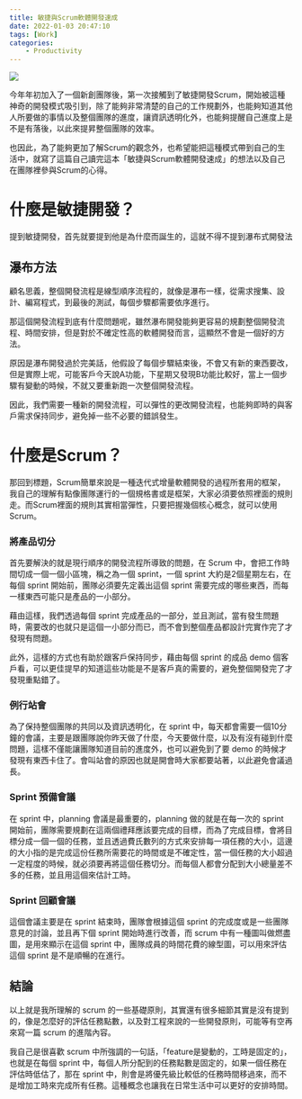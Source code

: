 ```yaml
---
title: 敏捷與Scrum軟體開發速成
date: 2022-01-03 20:47:10
tags: [Work]
categories:
	- Productivity
---
```


![](https://miro.medium.com/max/1400/1*CbtQV5wUNTtRCQlx0p7wkA.png)

<!-- more -->

今年年初加入了一個新創團隊後，第一次接觸到了敏捷開發Scrum，開始被這種神奇的開發模式吸引到，除了能夠非常清楚的自己的工作規劃外，也能夠知道其他人所要做的事情以及整個團隊的進度，讓資訊透明化外，也能夠提醒自己進度上是不是有落後，以此來提昇整個團隊的效率。

也因此，為了能夠更加了解Scrum的觀念外，也希望能把這種模式帶到自己的生活中，就寫了這篇自己讀完這本「敏捷與Scrum軟體開發速成」的想法以及自己在團隊裡參與Scrum的心得。

# 什麼是敏捷開發？

提到敏捷開發，首先就要提到他是為什麼而誕生的，這就不得不提到瀑布式開發法

## 瀑布方法

顧名思義，整個開發流程是線型順序流程的，就像是瀑布一樣，從需求搜集、設計、編寫程式，到最後的測試，每個步驟都需要依序進行。

那這個開發流程到底有什麼問題呢，雖然瀑布開發能夠更容易的規劃整個開發流程、時間安排，但是對於不確定性高的軟體開發而言，這顯然不會是一個好的方法。

原因是瀑布開發過於完美話，他假設了每個步驟結束後，不會又有新的東西要改，但是實際上呢，可能客戶今天說A功能，下星期又發現B功能比較好，當上一個步驟有變動的時候，不就又要重新跑一次整個開發流程。

因此，我們需要一種新的開發流程，可以彈性的更改開發流程，也能夠即時的與客戶需求保持同步，避免掉一些不必要的錯誤發生。

# 什麼是Scrum？

那回到標題，Scrum簡單來說是一種迭代式增量軟體開發的過程所套用的框架，我自己的理解有點像團隊運行的一個規格書或是框架，大家必須要依照裡面的規則走。而Scrum裡面的規則其實相當彈性，只要把握幾個核心概念，就可以使用Scrum。

### 將產品切分

首先要解決的就是現行順序的開發流程所導致的問題，在 Scrum 中，會把工作時間切成一個一個小區塊，稱之為一個 sprint，一個 sprint 大約是2個星期左右，在每個 sprint 開始前，團隊必須要先定義出這個 sprint 需要完成的哪些東西，而每一樣東西可能只是產品的一小部分。

藉由這樣，我們透過每個 sprint 完成產品的一部分，並且測試，當有發生問題時，需要改的也就只是這個一小部分而已，而不會到整個產品都設計完實作完了才發現有問題。

此外，這樣的方式也有助於跟客戶保持同步，藉由每個 sprint 的成品 demo 個客戶看，可以更佳提早的知道這些功能是不是客戶真的需要的，避免整個開發完了才發現重點錯了。

### 例行站會

為了保持整個團隊的共同以及資訊透明化，在 sprint 中，每天都會需要一個10分鐘的會議，主要是跟團隊說你昨天做了什麼，今天要做什麼，以及有沒有碰到什麼問題，這樣不僅能讓團隊知道目前的進度外，也可以避免到了要 demo 的時候才發現有東西卡住了。會叫站會的原因也就是開會時大家都要站著，以此避免會議過長。

### Sprint 預備會議

在 sprint 中，planning 會議是最重要的，planning 做的就是在每一次的 sprint 開始前，團隊需要規劃在這兩個禮拜應該要完成的目標，而為了完成目標，會將目標分成一個一個的任務，並且透過費氏數列的方式來安排每一項任務的大小，這邊的大小指的是完成這份任務所需要花的時間或是不確定性，當一個任務的大小超過一定程度的時候，就必須要再將這個任務切分。而每個人都會分配到大小總量差不多的任務，並且用這個來估計工時。

### Sprint 回顧會議

這個會議主要是在 sprint 結束時，團隊會根據這個 sprint 的完成度或是一些團隊意見的討論，並且再下個 sprint 開始時進行改善，而 scrum 中有一種圖叫做燃盡圖，是用來顯示在這個 sprint 中，團隊成員的時間花費的線型圖，可以用來評估這個 sprint 是不是順暢的在進行。

## 結論

以上就是我所理解的 scrum 的一些基礎原則，其實還有很多細節其實是沒有提到的，像是怎麼好的評估任務點數，以及對工程來說的一些開發原則，可能等有空再來寫一篇 scrum 的進階內容。

我自己是很喜歡 scrum 中所強調的一句話，「feature是變動的，工時是固定的」，也就是在每個 sprint 中，每個人所分配到的任務點數是固定的，如果一個任務在評估時低估了，那在 sprint 中，則會是將優先級比較低的任務時間移過來，而不是增加工時來完成所有任務。這種概念也讓我在日常生活中可以更好的安排時間。
